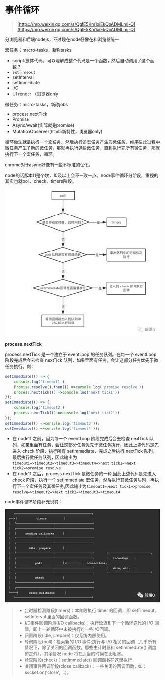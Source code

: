 # 事件循环

> [https://mp.weixin.qq.com/s/QgfE5Km1xiEkQqADMLmj-Q](https://mp.weixin.qq.com/s/QgfE5Km1xiEkQqADMLmj-Q)

分浏览器和后端nodejs，不过现在node好像在和浏览器统一

宏任务：macro-tasks，新称tasks

* script\(整体代码，可以理解成整个代码是一个函数，然后自动调用了这个函数？
* setTimeout
* setInterval
* setImmediate
* I/O
* UI render （浏览器only

微任务：micro-tasks，新称jobs

* process.nextTick
* Promise
* Async/Await\(实际就是promise\)
* MutationObserver\(html5新特性，浏览器only\)

循环做法就是执行一个宏任务，然后执行该宏任务产生的微任务。如果在此过程中微任务产生了新的微任务，那就再执行这些微任务，直到执行完所有微任务，那就执行下一个宏任务，循环。

chrome对于async好像有一些不标准的优化。

node的话版本11是个坎，10及以上会不一致一点。node事件循环分阶段，重视的其实也就poll、check、timers阶段。

![](../../.gitbook/assets/image%20%282%29.png)



**process.nextTick**

process.nextTick 是一个独立于 eventLoop 的任务队列。在每一个 eventLoop 阶段完成后会去检查 nextTick 队列，如果里面有任务，会让这部分任务优先于微任务执行。例：

```javascript
setImmediate(() => {
    console.log('timeout1')
    Promise.resolve().then(() =>console.log('promise resolve'))
    process.nextTick(() =>console.log('next tick1'))
});
setImmediate(() => {
    console.log('timeout2')
    process.nextTick(() =>console.log('next tick2'))
});
setImmediate(() =>console.log('timeout3'));
setImmediate(() =>console.log('timeout4'));
```

* 在 node11 之前，因为每一个 eventLoop 阶段完成后会去检查 nextTick 队列，如果里面有任务，会让这部分任务优先于微任务执行，因此上述代码是先进入 check 阶段，执行所有 setImmediate，完成之后执行 nextTick 队列，最后执行微任务队列，因此输出为`timeout1=>timeout2=>timeout3=>timeout4=>next tick1=>next tick2=>promise resolve`
* 在 node11 之后，process.nextTick 是微任务的一种,因此上述代码是先进入 check 阶段，执行一个 setImmediate 宏任务，然后执行其微任务队列，再执行下一个宏任务及其微任务,因此输出为`timeout1=>next tick1=>promise resolve=>timeout2=>next tick2=>timeout3=>timeout4`

node事件循环阶段补充说明：

![](../../.gitbook/assets/image%20%283%29.png)

> * 定时器检测阶段\(timers\)：本阶段执行 timer 的回调，即 setTimeout、setInterval 里面的回调函数。
> * I/O事件回调阶段\(I/O callbacks\)：执行延迟到下一个循环迭代的 I/O 回调，即上一轮循环中未被执行的一些I/O回调。
> * 闲置阶段\(idle, prepare\)：仅系统内部使用。
> * 轮询阶段\(poll\)：检索新的 I/O 事件;执行与 I/O 相关的回调（几乎所有情况下，除了关闭的回调函数，那些由计时器和 setImmediate\(\) 调度的之外），其余情况 node 将在适当的时候在此阻塞。
> * 检查阶段\(check\)：setImmediate\(\) 回调函数在这里执行
> * 关闭事件回调阶段\(close callback\)：一些关闭的回调函数，如：socket.on\('close', ...\)。

